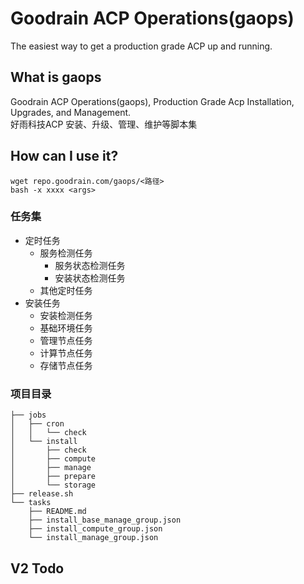 # Goodrain ACP Operations(gaops)
The easiest way to get a production grade ACP up and running.

## What is gaops

Goodrain ACP Operations(gaops), Production Grade Acp Installation, Upgrades, and Management.  
好雨科技ACP 安装、升级、管理、维护等脚本集


## How can I use it?

```
wget repo.goodrain.com/gaops/<路径>
bash -x xxxx <args>
```

### 任务集

- 定时任务
    - 服务检测任务
        - 服务状态检测任务
        - 安装状态检测任务
    - 其他定时任务
- 安装任务
    - 安装检测任务
    - 基础环境任务
    - 管理节点任务
    - 计算节点任务
    - 存储节点任务

### 项目目录

```
├── jobs
│   ├── cron
│   │   └── check
│   └── install
│       ├── check
│       ├── compute
│       ├── manage
│       ├── prepare
│       └── storage
├── release.sh
└── tasks
    ├── README.md
    ├── install_base_manage_group.json
    ├── install_compute_group.json
    └── install_manage_group.json
```

## V2 Todo 
